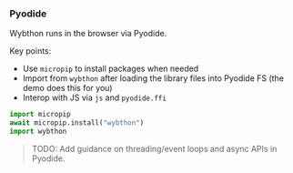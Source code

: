### Pyodide

Wybthon runs in the browser via Pyodide.

Key points:

- Use `micropip` to install packages when needed
- Import from `wybthon` after loading the library files into Pyodide FS (the demo does this for you)
- Interop with JS via `js` and `pyodide.ffi`

```python
import micropip
await micropip.install("wybthon")
import wybthon
```

> TODO: Add guidance on threading/event loops and async APIs in Pyodide.
